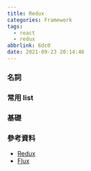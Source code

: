 ```yaml
---
title: Redux
categories: Framework
tags:
  - react
  - redux
abbrlink: 6dc0
date: 2021-09-23 20:14:46
---
```


### 名詞

<!--more-->

### 常用 list

### 基礎

### 參考資料
+ [Redux](https://redux.js.org/)
+ [Flux](https://facebook.github.io/flux/)